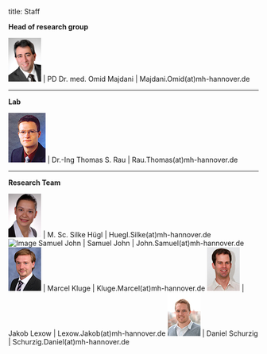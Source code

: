 

title: Staff

**Head of research group**

![Image Omid Majdani](Omid.jpg) |  PD Dr. med. Omid Majdani |  Majdani.Omid(at)mh-hannover.de

----------------------------------------------------------------------------------------
**Lab**

![Image Thomas Rau](Thomas.jpg) | Dr.-Ing Thomas S. Rau		|	Rau.Thomas(at)mh-hannover.de	

---------------------------
**Research Team**

![Image Silke Hügl ](Silke.jpg) | M. Sc. Silke Hügl			|	Huegl.Silke(at)mh-hannover.de
![Image Samuel John](Samuel.jpg) | Samuel John				|	John.Samuel(at)mh-hannover.de
![Image Samuel John](Marcel.jpg) | Marcel Kluge				|	Kluge.Marcel(at)mh-hannover.de
![Image Samuel John](Jakob.jpg) | Jakob Lexow				|	Lexow.Jakob(at)mh-hannover.de
![Image Samuel John](Daniel.jpg) | Daniel Schurzig			|	Schurzig.Daniel(at)mh-hannover.de